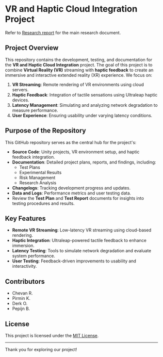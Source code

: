 # VR and Haptic Cloud Integration Project

Refer to [Research report](Deliverables-P56/Research-Report.md) for the main research document.

## Project Overview
This repository contains the development, testing, and documentation for the **VR and Haptic Cloud Integration** project. The goal of this project is to combine **Virtual Reality (VR)** streaming with **haptic feedback** to create an immersive and interactive extended reality (XR) experience. We focus on:

1. **VR Streaming**: Remote rendering of VR environments using cloud servers.
2. **Haptic Feedback**: Integration of tactile sensations using Ultraleap haptic devices.
3. **Latency Management**: Simulating and analyzing network degradation to measure performance.
4. **User Experience**: Ensuring usability under varying latency conditions.

## Purpose of the Repository
This GitHub repository serves as the central hub for the project's:
- **Source Code**: Unity projects, VR environment setup, and haptic feedback integration.
- **Documentation**: Detailed project plans, reports, and findings, including:
   - Test Plans
   - Experimental Results
   - Risk Management
   - Research Analysis
- **Changelogs**: Tracking development progress and updates.
- **Data and Logs**: Performance metrics and user testing data.
- Review the **Test Plan** and **Test Report** documents for insights into testing procedures and results.

## Key Features
- **Remote VR Streaming**: Low-latency VR streaming using cloud-based rendering.
- **Haptic Integration**: Ultraleap-powered tactile feedback to enhance immersion.
- **Latency Testing**: Tools to simulate network degradation and evaluate system performance.
- **User Testing**: Feedback-driven improvements to usability and interactivity.

## Contributors
- Chevan R.
- Pirmin K.
- Derk O.
- Pepijn B.

## License
This project is licensed under the [MIT License](LICENSE).

---
Thank you for exploring our project!
